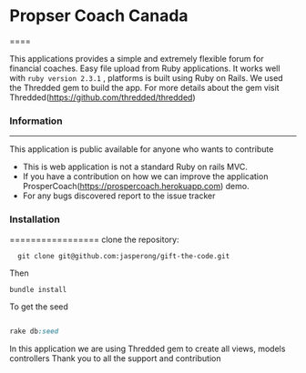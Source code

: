 # Propser Coach Canada
====

This applications provides a simple and extremely flexible forum for financial coaches. Easy file upload from Ruby applications. It works well with ```ruby version 2.3.1``` , platforms is built using Ruby on Rails. We used the Thredded gem to build the app. For more details about the gem visit Thredded(https://github.com/thredded/thredded)

### Information
-------------------
This application is public available for anyone who wants to contribute
  * This is web application is not a standard Ruby on rails MVC.
  * If you have a contribution on how we can improve the application ProsperCoach(https://prospercoach.herokuapp.com) demo.
  * For any bugs discovered report to the issue tracker

### Installation
=================
clone the repository:
  ```GIT
    git clone git@github.com:jasperong/gift-the-code.git
  ```

Then

```Ruby
bundle install
```

To get the seed

```Ruby

rake db:seed

```
In this application we are using Thredded gem to create all views, models controllers
Thank you to all the support and contribution
